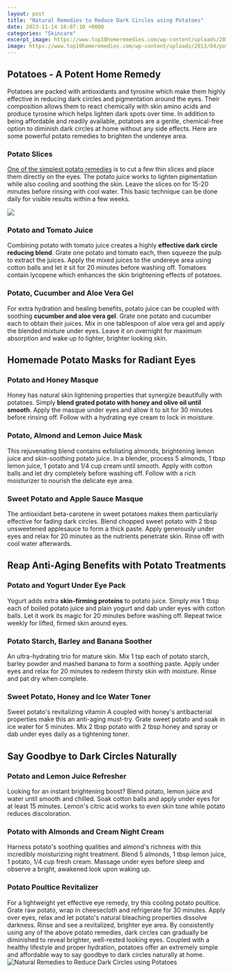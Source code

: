 ```yaml
---
layout: post
title: "Natural Remedies to Reduce Dark Circles using Potatoes"
date: 2023-11-14 16:07:10 +0000
categories: "Skincare"
excerpt_image: https://www.top10homeremedies.com/wp-content/uploads/2013/04/potato-for-blackheads-rev.jpg
image: https://www.top10homeremedies.com/wp-content/uploads/2013/04/potato-for-blackheads-rev.jpg
---
```


## Potatoes - A Potent Home Remedy
Potatoes are packed with antioxidants and tyrosine which make them highly effective in reducing dark circles and pigmentation around the eyes. Their composition allows them to react chemically with skin amino acids and produce tyrosine which helps lighten dark spots over time. In addition to being affordable and readily available, potatoes are a gentle, chemical-free option to diminish dark circles at home without any side effects. Here are some powerful potato remedies to brighten the undereye area.
### Potato Slices
[One of the simplest potato remedies](https://fistore.mysenprints.com/collection/alkire) is to cut a few thin slices and place them directly on the eyes. The potato juice works to lighten pigmentation while also cooling and soothing the skin. Leave the slices on for 15-20 minutes before rinsing with cool water. This basic technique can be done daily for visible results within a few weeks. 

![](https://beautysutras.com/wp-content/uploads/2020/10/Top-3-Home-remedies-for-dark-circles.jpg)
### Potato and Tomato Juice 
Combining potato with tomato juice creates a highly **effective dark circle reducing blend**. Grate one potato and tomato each, then squeeze the pulp to extract the juices. Apply the mixed juices to the undereye area using cotton balls and let it sit for 20 minutes before washing off. Tomatoes contain lycopene which enhances the skin brightening effects of potatoes.
### Potato, Cucumber and Aloe Vera Gel
For extra hydration and healing benefits, potato juice can be coupled with soothing **cucumber and aloe vera gel**. Grate one potato and cucumber each to obtain their juices. Mix in one tablespoon of aloe vera gel and apply the blended mixture under eyes. Leave it on overnight for maximum absorption and wake up to lighter, brighter looking skin.
## Homemade Potato Masks for Radiant Eyes
### Potato and Honey Masque  
Honey has natural skin lightening properties that synergize beautifully with potatoes. Simply **blend grated potato with honey and olive oil until smooth**. Apply the masque under eyes and allow it to sit for 30 minutes before rinsing off. Follow with a hydrating eye cream to lock in moisture.
### Potato, Almond and Lemon Juice Mask
This rejuvenating blend contains exfoliating almonds, brightening lemon juice and skin-soothing potato juice. In a blender, process 5 almonds, 1 tbsp lemon juice, 1 potato and 1/4 cup cream until smooth. Apply with cotton balls and let dry completely before washing off. Follow with a rich moisturizer to nourish the delicate eye area.
### Sweet Potato and Apple Sauce Masque
The antioxidant beta-carotene in sweet potatoes makes them particularly effective for fading dark circles. Blend chopped sweet potato with 2 tbsp unsweetened applesauce to form a thick paste. Apply generously under eyes and relax for 20 minutes as the nutrients penetrate skin. Rinse off with cool water afterwards.
## Reap Anti-Aging Benefits with Potato Treatments 
### Potato and Yogurt Under Eye Pack  
Yogurt adds extra **skin-firming proteins** to potato juice. Simply mix 1 tbsp each of boiled potato juice and plain yogurt and dab under eyes with cotton balls. Let it work its magic for 20 minutes before washing off. Repeat twice weekly for lifted, firmed skin around eyes. 
### Potato Starch, Barley and Banana Soother
An ultra-hydrating trio for mature skin. Mix 1 tsp each of potato starch, barley powder and mashed banana to form a soothing paste. Apply under eyes and relax for 20 minutes to redeem thirsty skin with moisture. Rinse and pat dry when complete.
### Sweet Potato, Honey and Ice Water Toner
Sweet potato's revitalizing vitamin A coupled with honey's antibacterial properties make this an anti-aging must-try. Grate sweet potato and soak in ice water for 5 minutes. Mix 2 tbsp potato with 2 tbsp honey and spray or dab under eyes daily as a tightening toner.
## Say Goodbye to Dark Circles Naturally
### Potato and Lemon Juice Refresher
Looking for an instant brightening boost? Blend potato, lemon juice and water until smooth and chilled. Soak cotton balls and apply under eyes for at least 15 minutes. Lemon's citric acid works to even skin tone while potato reduces discoloration. 
### Potato with Almonds and Cream Night Cream
Harness potato's soothing qualities and almond's richness with this incredibly moisturizing night treatment. Blend 5 almonds, 1 tbsp lemon juice, 1 potato, 1/4 cup fresh cream. Massage under eyes before sleep and observe a bright, awakened look upon waking up. 
### Potato Poultice Revitalizer 
For a lightweight yet effective eye remedy, try this cooling potato poultice. Grate raw potato, wrap in cheesecloth and refrigerate for 30 minutes. Apply over eyes, relax and let potato's natural bleaching properties dissolve darkness. Rinse and see a revitalized, brighter eye area.
By consistently using any of the above potato remedies, dark circles can gradually be diminished to reveal brighter, well-rested looking eyes. Coupled with a healthy lifestyle and proper hydration, potatoes offer an extremely simple and affordable way to say goodbye to dark circles naturally at home.
![Natural Remedies to Reduce Dark Circles using Potatoes](https://www.top10homeremedies.com/wp-content/uploads/2013/04/potato-for-blackheads-rev.jpg)